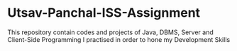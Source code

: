 # Utsav-Panchal-ISS-Assignment
 This repository contain codes and projects of Java, DBMS, Server and Client-Side Programming I practised in order to hone my Development Skills
